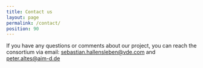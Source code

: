```yaml
---
title: Contact us
layout: page
permalink: /contact/
position: 90
---
```


If you have any questions or comments about our project, you can reach the consortium via email: [sebastian.hallensleben@vde.com](mailto:sebastian.hallensleben@vde.com) and [peter.altes@aim-d.de](mailto:peter.altes@aim-d.de)

